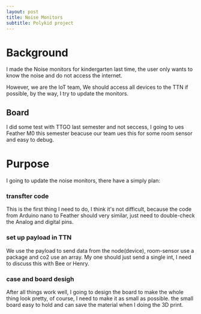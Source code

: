 ```yaml
---
layout: post
title: Noise Monitors 
subtitle: Polykid project
---
```


# Background

I made the Noise monitors for kindergarten last time, the user only wants to know the noise and do not access the internet.

However, we are the IoT team, We should access all devices to the TTN if possible, by the way, I try to update the monitors.

## Board

I did some test with TTGO last semester and not seccess, I going to ues Feather M0 this semester beacuse our team ues this for some room sensor and easy to debug.

# Purpose

I going to update the noise monitors, there have a simply plan:

### transfter code

This is the first thing I need to do, I think it's not difficult, because the code from Arduino nano to Feather should very similar, just need to double-check the Analog and digital pins.

### set up payload in TTN

We use the payload to send data from the node(device), room-sensor use a package and co2 use an array. My one should just send a single int, I need to discuss this with Bee or Henry.

### case and board desigh

After all things work well, I going to design the board to make the whole thing look pretty, of course, I need to make it as small as possible. the small board easy to hold and can save the material when I doing the 3D print.